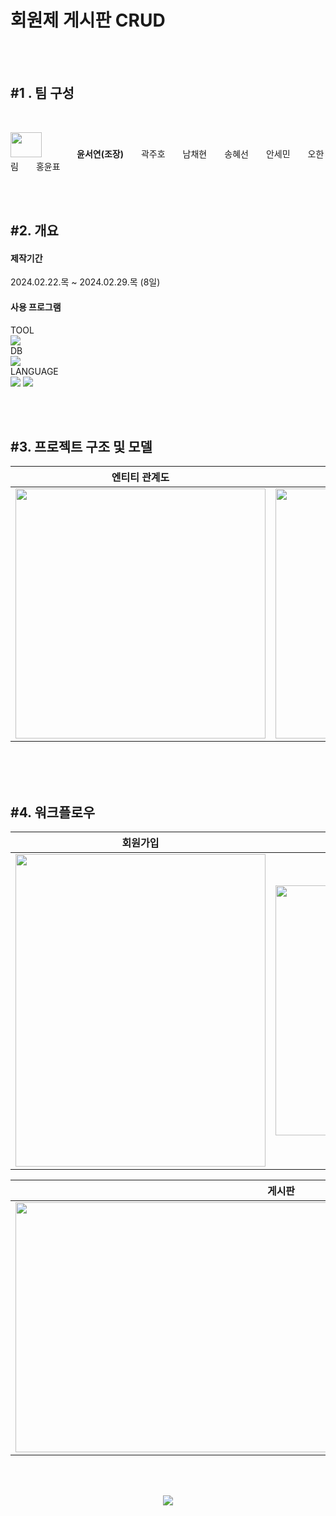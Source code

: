 # 회원제 게시판 CRUD
<br/><br/>
<div align="left">
  
  ## #1 . 팀 구성
  <br>
  <p><img src="https://github.com/febseo/backtest/assets/163242445/54b20436-6380-401f-a98b-745c9f44a296" width="50" height="40">    <strong>윤서연(조장)</strong>  곽주호  남채현  송혜선  안세민  오한림  홍윤표 </p>
  <br><br> 

  ## #2. 개요
  #### 제작기간
  2024.02.22.목 ~ 2024.02.29.목 (8일)
  
  #### 사용 프로그램
  TOOL <br>
  <img src="https://img.shields.io/badge/Eclipse IDE-2C2255?style=plastic&logo=eclipseide&logoColor=fff"/> <br>
  DB <br>
  <img src="https://img.shields.io/badge/Oracle-F80000?style=plastic&logo=oracle&logoColor=fff"/> <br>
  LANGUAGE <br>
  <img src="https://img.shields.io/badge/Java-3A75B0?style=plastic&logo=Java&logoColor=fff"/>
  <img src="https://img.shields.io/badge/JavaScript-F7DF1E?style=plastic&logo=javascript&logoColor=fff"/> <br>
  

  <br><br>
  
  ## #3. 프로젝트 구조 및 모델
  
  엔티티 관계도 | 프로젝트 구조
  ---- | ---- |
  <img src="https://github.com/febseo/backtest/assets/163242445/61b1ca17-3139-43e8-894c-9980e8bc8d42" width="400" height="400"> | <img src="https://github.com/febseo/backtest/assets/163242445/2efc0e52-5fc2-41c6-90e1-d2afaac1bb46" width="400" height="400">

 <br><br><br>

  ## #4. 워크플로우

  회원가입 | 로그인
 ---- | ---- |
  <img src="https://github.com/febseo/backtest/assets/163242445/73dde637-ba2a-4c9c-8a70-e941533dc9f2" width="400" height="500"> | <img src="https://github.com/febseo/backtest/assets/163242445/3e11986b-bdb9-4c23-bb1e-d975d3458411" width="450" height="400"> |
  
  게시판 |
 ---- |
  <img src="https://github.com/febseo/backtest/assets/163242445/6df4e404-f551-4268-acd3-7d2acd2c4a90" width="850" height="400"> |

 
  <br><br>
   <p align="center">
    <img src="이미지URL">
  </p>
    
 
</div>


